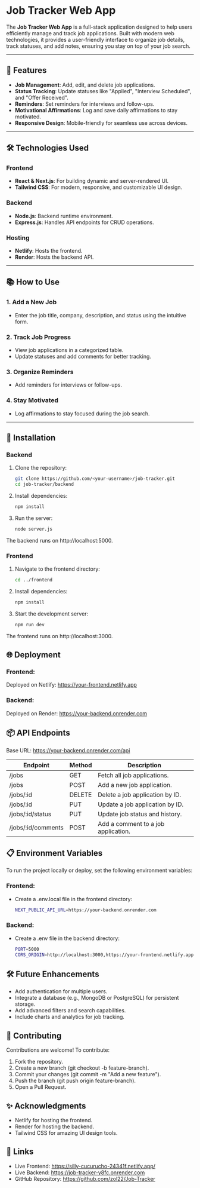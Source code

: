 # Job Tracker Web App

The **Job Tracker Web App** is a full-stack application designed to help users efficiently manage and track job applications. Built with modern web technologies, it provides a user-friendly interface to organize job details, track statuses, and add notes, ensuring you stay on top of your job search.

---

## 🚀 Features

- **Job Management**: Add, edit, and delete job applications.
- **Status Tracking**: Update statuses like "Applied", "Interview Scheduled", and "Offer Received".
- **Reminders**: Set reminders for interviews and follow-ups.
- **Motivational Affirmations**: Log and save daily affirmations to stay motivated.
- **Responsive Design**: Mobile-friendly for seamless use across devices.

---

## 🛠️ Technologies Used

### **Frontend**
- **React & Next.js**: For building dynamic and server-rendered UI.
- **Tailwind CSS**: For modern, responsive, and customizable UI design.

### **Backend**
- **Node.js**: Backend runtime environment.
- **Express.js**: Handles API endpoints for CRUD operations.

### **Hosting**
- **Netlify**: Hosts the frontend.
- **Render**: Hosts the backend API.

---

## 📚 How to Use

### **1. Add a New Job**
- Enter the job title, company, description, and status using the intuitive form.

### **2. Track Job Progress**
- View job applications in a categorized table.
- Update statuses and add comments for better tracking.

### **3. Organize Reminders**
- Add reminders for interviews or follow-ups.

### **4. Stay Motivated**
- Log affirmations to stay focused during the job search.

---

## 💾 Installation

### **Backend**
1. Clone the repository:
   ```bash
   git clone https://github.com/<your-username>/job-tracker.git
   cd job-tracker/backend

2. Install dependencies:
   ```bash
   npm install

3. Run the server:
   ```bash
   node server.js
The backend runs on http://localhost:5000.

### **Frontend**
1. Navigate to the frontend directory:
    ```bash
    cd ../frontend

2. Install dependencies:
   ```bash
   npm install

3. Start the development server:
   ```bash
   npm run dev
The frontend runs on http://localhost:3000.


## 🌐 Deployment
### **Frontend:**
Deployed on Netlify: https://your-frontend.netlify.app

### **Backend:**
Deployed on Render: https://your-backend.onrender.com

## 📦 API Endpoints
Base URL: https://your-backend.onrender.com/api

| Endpoint  | Method | Description  | 
| ------------- | ------------- | ------------- | 
| /jobs  | GET | Fetch all job applications.  | 
| /jobs  | POST  | Add a new job application.  | 
| /jobs/:id | DELETE  | Delete a job application by ID.  | 
| /jobs/:id | PUT  | Update a job application by ID. | 
| /jobs/:id/status | PUT | Update job status and history.  | 
| /jobs/:id/comments| POST  | Add a comment to a job application.  | 

## 📋 Environment Variables
To run the project locally or deploy, set the following environment variables:

### **Frontend:**
- Create a .env.local file in the frontend directory:
  ```bash
  NEXT_PUBLIC_API_URL=https://your-backend.onrender.com

### **Backend:**
- Create a .env file in the backend directory:
  ```bash
  PORT=5000
  CORS_ORIGIN=http://localhost:3000,https://your-frontend.netlify.app
  
## 🛠️ Future Enhancements
- Add authentication for multiple users.
- Integrate a database (e.g., MongoDB or PostgreSQL) for persistent storage.
- Add advanced filters and search capabilities.
- Include charts and analytics for job tracking.

## 🤝 Contributing
Contributions are welcome! To contribute:

1. Fork the repository.
2. Create a new branch (git checkout -b feature-branch).
3. Commit your changes (git commit -m "Add a new feature").
4. Push the branch (git push origin feature-branch).
5. Open a Pull Request.

## ✨ Acknowledgments
- Netlify for hosting the frontend.
- Render for hosting the backend.
- Tailwind CSS for amazing UI design tools.

## 🔗 Links
- Live Frontend: https://silly-cucurucho-24341f.netlify.app/
- Live Backend: https://job-tracker-y8fc.onrender.com
- GitHub Repository: https://github.com/zol22/Job-Tracker



